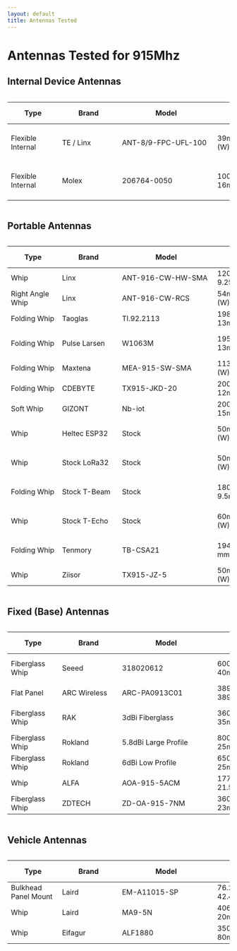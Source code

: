 ```yaml
---
layout: default
title: Antennas Tested
---
```


# Antennas Tested for 915Mhz

## Internal Device Antennas
<div style="overflow-x: auto;">
  <table id="internalDeviceAntennasTable" style="width: 100%;">
    <thead>
      <tr>
        <th style="min-width: 100px;">Type</th> <!-- Column Header: Type -->
        <th style="min-width: 120px;">Brand</th> <!-- Column Header: Brand -->
        <th style="min-width: 200px;">Model</th> <!-- Column Header: Model -->
        <th style="min-width: 150px;">Antenna Dimensions</th> <!-- Column Header: Antenna Dimensions -->
        <th style="min-width: 100px;">Price</th> <!-- Column Header: Price -->
        <th style="min-width: 150px;">Suggested For Use?</th> <!-- Column Header: Suggested For Use? -->
        <th style="min-width: 80px;">Gain</th> <!-- Column Header: Gain -->
        <th style="min-width: 100px;">Frequency</th> <!-- Column Header: Frequency -->
        <th style="min-width: 180px;">Manufacturer Link</th> <!-- Column Header: Manufacturer Link -->
        <th style="min-width: 180px;">Store Link</th> <!-- Column Header: Store Link -->
      </tr>
    </thead>
    <tbody>
      <tr>
        <td>Flexible Internal</td> <!-- Type -->
        <td>TE / Linx</td> <!-- Brand -->
        <td>ANT-8/9-FPC-UFL-100</td> <!-- Model -->
        <td>39mm (L) x 15mm (W)</td> <!-- Antenna Dimensions -->
        <td>$4.66</td> <!-- Price -->
        <td>✔️ Yes</td> <!-- Suggested For Use? -->
        <td>-3.2dBi, -3dBi</td> <!-- Gain -->
        <td>862-876MHz, 902-930MHz</td> <!-- Frequency -->
        <td><a href="https://www.te.com/en/product-L9000128-01.html">Manufacturer Link</a></td> <!-- Manufacturer Link -->
        <td><a href="https://www.mouser.com/ProductDetail/TE-Connectivity-Linx-Technologies/ANT-8-9-FPC-UFL-100?qs=DPoM0jnrROXUsiFgGxF1Jw%3D%3D">Store Link</a></td> <!-- Store Link -->
      </tr>
      <tr>
        <td>Flexible Internal</td> <!-- Type -->
        <td>Molex</td> <!-- Brand -->
        <td>206764-0050</td> <!-- Model -->
        <td>100mm (L) x 16mm (W)</td> <!-- Antenna Dimensions -->
        <td>$3.76</td> <!-- Price -->
        <td>✔️ Yes</td> <!-- Suggested For Use? -->
        <td>1.3dBi</td> <!-- Gain -->
        <td>862-876MHz, 902-930MHz</td> <!-- Frequency -->
        <td><a href="https://www.molex.com/en-us/products/part-detail/2067640050">Manufacturer Link</a></td> <!-- Manufacturer Link -->
        <td><a href="https://www.mouser.com/ProductDetail/Molex/206764-0050?qs=F5EMLAvA7IBI1%2F7T0z2DEw%3D%3D">Store Link</a></td> <!-- Store Link -->
      </tr>
    </tbody>
  </table>
</div>

## Portable Antennas
<div style="overflow-x: auto;">
  <table id="portableAntennasTable" style="width: 100%;">
    <thead>
      <tr>
        <th style="min-width: 100px;">Type</th> <!-- Column Header: Type -->
        <th style="min-width: 120px;">Brand</th> <!-- Column Header: Brand -->
        <th style="min-width: 200px;">Model</th> <!-- Column Header: Model -->
        <th style="min-width: 150px;">Antenna Dimensions</th> <!-- Column Header: Antenna Dimensions -->
        <th style="min-width: 100px;">Price</th> <!-- Column Header: Price -->
        <th style="min-width: 150px;">Suggested For Use?</th> <!-- Column Header: Suggested For Use? -->
        <th style="min-width: 80px;">Gain</th> <!-- Column Header: Gain -->
        <th style="min-width: 100px;">Frequency</th> <!-- Column Header: Frequency -->
        <th style="min-width: 180px;">Manufacturer Link</th> <!-- Column Header: Manufacturer Link -->
        <th style="min-width: 180px;">Store Link</th> <!-- Column Header: Store Link -->
      </tr>
    </thead>
    <tbody>
      <tr>
        <td>Whip</td> <!-- Type -->
        <td>Linx</td> <!-- Brand -->
        <td>ANT-916-CW-HW-SMA</td> <!-- Model -->
        <td>120mm (L) x 9.25mm (W)</td> <!-- Antenna Dimensions -->
        <td>$9.41</td> <!-- Price -->
        <td>✔️ Yes</td> <!-- Suggested For Use? -->
        <td>1.2dBi</td> <!-- Gain -->
        <td>902-930MHz</td> <!-- Frequency -->
        <td><a href="https://www.te.com/en/product-ANT-916-CW-HW-SMA.html">Manufacturer Link</a></td> <!-- Manufacturer Link -->
        <td><a href="https://www.digikey.com/en/products/detail/te-connectivity-linx/ANT-916-CW-HW-SMA/2694126">Store Link</a></td> <!-- Store Link -->
      </tr>
      <tr>
        <td>Right Angle Whip</td> <!-- Type -->
        <td>Linx</td> <!-- Brand -->
        <td>ANT-916-CW-RCS</td> <!-- Model -->
        <td>54mm (L) x 9.4mm (W)</td> <!-- Antenna Dimensions -->
        <td>$6.54</td> <!-- Price -->
        <td>✔️ Yes</td> <!-- Suggested For Use? -->
        <td>3.3dBi</td> <!-- Gain -->
        <td>902-930MHz</td> <!-- Frequency -->
        <td><a href="https://www.te.com/en/product-ANT-916-CW-RCS-SMA.html">Manufacturer Link</a></td> <!-- Manufacturer Link -->
        <td><a href="https://www.digikey.com/en/products/detail/te-connectivity-linx/ANT-916-CW-RCS/340139">Store Link</a></td> <!-- Store Link -->
      </tr>
      <tr>
        <td>Folding Whip</td> <!-- Type -->
        <td>Taoglas</td> <!-- Brand -->
        <td>TI.92.2113</td> <!-- Model -->
        <td>198mm (L) x 13mm (W)</td> <!-- Antenna Dimensions -->
        <td>$8.85</td> <!-- Price -->
        <td>✔️ Yes</td> <!-- Suggested For Use? -->
        <td>1.21dBi, 2.14dBi</td> <!-- Gain -->
        <td>902-930MHz</td> <!-- Frequency -->
        <td><a href="https://www.taoglas.com/product/ti-92-2113-915mhz-terminal-mount-hinged-dipole-antenna/">Manufacturer Link</a></td> <!-- Manufacturer Link -->
        <td><a href="https://www.digikey.com/en/products/detail/taoglas-limited/TI-92-2113/11197416">Store Link</a></td> <!-- Store Link -->
      </tr>
      <tr>
        <td>Folding Whip</td> <!-- Type -->
        <td>Pulse Larsen</td> <!-- Brand -->
        <td>W1063M</td> <!-- Model -->
        <td>195mm (L) x 13mm (W)</td> <!-- Antenna Dimensions -->
        <td>$7.94</td> <!-- Price -->
        <td>✔️ Yes</td> <!-- Suggested For Use? -->
        <td>3dBi</td> <!-- Gain -->
        <td>862-876MHz, 902-930MHz</td> <!-- Frequency -->
        <td>—</td> <!-- Manufacturer Link -->
        <td><a href="https://www.mouser.com/ProductDetail/Pulse-Electronics/W1063M?qs=opBjA1TV90175GTfjmKkCg%3D%3D">Store Link</a></td> <!-- Store Link -->
      </tr>
      <tr>
        <td>Folding Whip</td> <!-- Type -->
        <td>Maxtena</td> <!-- Brand -->
        <td>MEA-915-SW-SMA</td> <!-- Model -->
        <td>113mm (L) x 9mm (W)</td> <!-- Antenna Dimensions -->
        <td>$10.49</td> <!-- Price -->
        <td>✔️ Yes</td> <!-- Suggested For Use? -->
        <td>4dBi</td> <!-- Gain -->
        <td>902-930MHz</td> <!-- Frequency -->
        <td><a href="https://www.maxtena.com/Products/Antennas-Solutions/SigFox-LoRa-and-ISM-Antennas/ISM/External-ISM/MEA-915-SW-SMA">Manufacturer Link</a></td> <!-- Manufacturer Link -->
        <td><a href="https://www.mouser.com/ProductDetail/Maxtena/MEA-915-SW-SMA?qs=aP1CjGhiNiGjQNdaSEvwhg%3D%3D">Store Link</a></td> <!-- Store Link -->
      </tr>
      <tr>
        <td>Folding Whip</td> <!-- Type -->
        <td>CDEBYTE</td> <!-- Brand -->
        <td>TX915-JKD-20</td> <!-- Model -->
        <td>200mm (L) x 12mm (W)</td> <!-- Antenna Dimensions -->
        <td>$7.55/5</td> <!-- Price -->
        <td>✔️ Yes</td> <!-- Suggested For Use? -->
        <td>3.5dBi</td> <!-- Gain -->
        <td>900~945MHz</td> <!-- Frequency -->
        <td><a href="https://www.cdebyte.com/products/TX915-JKD-20/1">Manufacturer Link</a></td> <!-- Manufacturer Link -->
        <td><a href="https://www.aliexpress.us/item/3256807212711552.html">Store Link</a></td> <!-- Store Link -->
      </tr>
      <tr>
        <td>Soft Whip</td> <!-- Type -->
        <td>GIZONT</td> <!-- Brand -->
        <td>Nb-iot</td> <!-- Model -->
        <td>200mm (L) x 15mm (W)</td> <!-- Antenna Dimensions -->
        <td>$4.58</td> <!-- Price -->
        <td>✔️ Yes</td> <!-- Suggested For Use? -->
        <td>10dBi</td> <!-- Gain -->
        <td>900~945MHz</td> <!-- Frequency -->
        <td>—</td> <!-- Manufacturer Link -->
        <td><a href="https://www.aliexpress.us/item/3256804397374144.html">Store Link</a></td> <!-- Store Link -->
      </tr>
      <tr>
        <td>Whip</td> <!-- Type -->
        <td>Heltec ESP32</td> <!-- Brand -->
        <td>Stock</td> <!-- Model -->
        <td>50mm (L) x 8mm (W)</td> <!-- Antenna Dimensions -->
        <td>$0</td> <!-- Price -->
        <td>❌ No!</td> <!-- Suggested For Use? -->
        <td>3dBi</td> <!-- Gain -->
        <td>862-876MHz, 902-930MHz</td> <!-- Frequency -->
        <td><a href="https://heltec.org/project/glue-rod-antenna-sma/">Manufacturer Link</a></td> <!-- Manufacturer Link -->
        <td>—</td> <!-- Store Link -->
      </tr>
      <tr>
        <td>Whip</td> <!-- Type -->
        <td>Stock LoRa32</td> <!-- Brand -->
        <td>Stock</td> <!-- Model -->
        <td>50mm (L) x 8mm (W)</td> <!-- Antenna Dimensions -->
        <td>$0</td> <!-- Price -->
        <td>❌ No!</td> <!-- Suggested For Use? -->
        <td>2dBi</td> <!-- Gain -->
        <td>862-876MHz, 902-930MHz</td> <!-- Frequency -->
        <td>—</td> <!-- Manufacturer Link -->
        <td><a href="https://www.aliexpress.us/item/2251832686203123.html">Store Link</a></td> <!-- Store Link -->
      </tr>
      <tr>
        <td>Folding Whip</td> <!-- Type -->
        <td>Stock T-Beam</td> <!-- Brand -->
        <td>Stock</td> <!-- Model -->
        <td>180mm (L) x 9.5mm (W)</td> <!-- Antenna Dimensions -->
        <td>$0</td> <!-- Price -->
        <td>❌ No!</td> <!-- Suggested For Use? -->
        <td>?</td> <!-- Gain -->
        <td>862-876MHz, 902-930MHz</td> <!-- Frequency -->
        <td>—</td> <!-- Manufacturer Link -->
        <td><a href="https://www.aliexpress.us/item/2255800992363816.html">Store Link</a></td> <!-- Store Link -->
      </tr>
      <tr>
        <td>Whip</td> <!-- Type -->
        <td>Stock T-Echo</td> <!-- Brand -->
        <td>Stock</td> <!-- Model -->
        <td>60mm (L) x 18mm (W)</td> <!-- Antenna Dimensions -->
        <td>$0</td> <!-- Price -->
        <td>❌ No!</td> <!-- Suggested For Use? -->
        <td>?</td> <!-- Gain -->
        <td>862-876MHz, 902-930MHz</td> <!-- Frequency -->
        <td>—</td> <!-- Manufacturer Link -->
        <td><a href="https://www.aliexpress.us/item/3256802656141638.html">Store Link</a></td> <!-- Store Link -->
      </tr>
      <tr>
        <td>Folding Whip</td> <!-- Type -->
        <td>Tenmory</td> <!-- Brand -->
        <td>TB-CSA21</td> <!-- Model -->
        <td>194mm (L) x 13 mm (W)</td> <!-- Antenna Dimensions -->
        <td>$4.24/2</td> <!-- Price -->
        <td>✔️ Yes</td> <!-- Suggested For Use? -->
        <td>5dBi</td> <!-- Gain -->
        <td>862-876MHz, 902-930MHz</td> <!-- Frequency -->
        <td>—</td> <!-- Manufacturer Link -->
        <td><a href="https://www.aliexpress.com/i/2251832735149719.html">Store Link</a></td> <!-- Store Link -->
      </tr>
      <tr>
        <td>Whip</td> <!-- Type -->
        <td>Ziisor</td> <!-- Brand -->
        <td>TX915-JZ-5</td> <!-- Model -->
        <td>50mm (L) x 10mm (W)</td> <!-- Antenna Dimensions -->
        <td>$4.99/2</td> <!-- Price -->
        <td>❌ No!</td> <!-- Suggested For Use? -->
        <td>2dBi</td> <!-- Gain -->
        <td>900~945MHz</td> <!-- Frequency -->
        <td><a href="https://www.cdebyte.com/products/TX915-JZ-5">Manufacturer Link</a></td> <!-- Manufacturer Link -->
        <td><a href="https://www.aliexpress.us/item/3256806762260107.html?src=google&gatewayAdapt=glo2usa">Store Link</a></td> <!-- Store Link -->
      </tr>
    </tbody>
  </table>
</div>

## Fixed (Base) Antennas
<div style="overflow-x: auto;">
  <table id="fixedBaseAntennasTable" style="width: 100%;">
    <thead>
      <tr>
        <th style="min-width: 100px;">Type</th> <!-- Column Header: Type -->
        <th style="min-width: 120px;">Brand</th> <!-- Column Header: Brand -->
        <th style="min-width: 200px;">Model</th> <!-- Column Header: Model -->
        <th style="min-width: 150px;">Antenna Dimensions</th> <!-- Column Header: Antenna Dimensions -->
        <th style="min-width: 100px;">Price</th> <!-- Column Header: Price -->
        <th style="min-width: 150px;">Suggested For Use?</th> <!-- Column Header: Suggested For Use? -->
        <th style="min-width: 80px;">Gain</th> <!-- Column Header: Gain -->
        <th style="min-width: 100px;">Frequency</th> <!-- Column Header: Frequency -->
        <th style="min-width: 180px;">Manufacturer Link</th> <!-- Column Header: Manufacturer Link -->
        <th style="min-width: 180px;">Store Link</th> <!-- Column Header: Store Link -->
      </tr>
    </thead>
    <tbody>
      <tr>
        <td>Fiberglass Whip</td> <!-- Type -->
        <td>Seeed</td> <!-- Brand -->
        <td>318020612</td> <!-- Model -->
        <td>600mm (L) x 40mm (W)</td> <!-- Antenna Dimensions -->
        <td>$35.00</td> <!-- Price -->
        <td>❌ No!</td> <!-- Suggested For Use? -->
        <td>6.8dBi</td> <!-- Gain -->
        <td>862-876MHz, 902-930MHz</td> <!-- Frequency -->
        <td><a href="https://www.seeedstudio.com/Lora-Fiberglass-Antenna-860-930MHz-5dBi-600mm-p-4927.html">Manufacturer Link</a></td> <!-- Manufacturer Link -->
        <td><a href="https://www.mouser.com/ProductDetail/713-318020612">Store Link</a></td> <!-- Store Link -->
      </tr>
      <tr>
        <td>Flat Panel</td> <!-- Type -->
        <td>ARC Wireless</td> <!-- Brand -->
        <td>ARC-PA0913C01</td> <!-- Model -->
        <td>389mm (L) x 389mm (W)</td> <!-- Antenna Dimensions -->
        <td>$42.00</td> <!-- Price -->
        <td>✔️ Yes</td> <!-- Suggested For Use? -->
        <td>13.2dBi</td> <!-- Gain -->
        <td>902-930MHz</td> <!-- Frequency -->
        <td><a href="https://www.streakwave.com/arc-wireless-arc-pa0913c01-arc-902-928mhz-132-dbi-flat-panel">Manufacturer Link</a></td> <!-- Manufacturer Link -->
        <td><a href="https://www.streakwave.com/arc-wireless-arc-pa0913c01-arc-902-928mhz-132-dbi-flat-panel">Store Link</a></td> <!-- Store Link -->
      </tr>
      <tr>
        <td>Fiberglass Whip</td> <!-- Type -->
        <td>RAK</td> <!-- Brand -->
        <td>3dBi Fiberglass</td> <!-- Model -->
        <td>360mm (L) x 35mm (W)</td> <!-- Antenna Dimensions -->
        <td>$38.97</td> <!-- Price -->
        <td>✔️ Yes</td> <!-- Suggested For Use? -->
        <td>3dBi</td> <!-- Gain -->
        <td>862-876MHz, 902-930MHz</td> <!-- Frequency -->
        <td><a href="https://store.rakwireless.com/products/3dbi-fiber-glass-antenna?variant=39723306123462">Manufacturer Link</a></td> <!-- Manufacturer Link -->
        <td><a href="https://store.rakwireless.com/products/3dbi-fiber-glass-antenna?variant=39723306123462">Store Link</a></td> <!-- Store Link -->
      </tr>
      <tr>
        <td>Fiberglass Whip</td> <!-- Type -->
        <td>Rokland</td> <!-- Brand -->
        <td>5.8dBi Large Profile</td> <!-- Model -->
        <td>800mm (L) x 25mm (W)</td> <!-- Antenna Dimensions -->
        <td>$36.97</td> <!-- Price -->
        <td>✔️ Yes</td> <!-- Suggested For Use? -->
        <td>5.8dBi</td> <!-- Gain -->
        <td>900~930MHz</td> <!-- Frequency -->
        <td>—</td> <!-- Manufacturer Link -->
        <td><a href="https://store.rokland.com/products/5-8-dbi-n-male-omni-outdoor-915-mhz-antenna-large-profile-32-height-for-helium-rak-miner-2-nebra-indoor-bobcat">Store Link</a></td> <!-- Store Link -->
      </tr>
      <tr>
        <td>Fiberglass Whip</td> <!-- Type -->
        <td>Rokland</td> <!-- Brand -->
        <td>6dBi Low Profile</td> <!-- Model -->
        <td>650mm (L) x 25mm (W)</td> <!-- Antenna Dimensions -->
        <td>$29.97</td> <!-- Price -->
        <td>✔️ Yes</td> <!-- Suggested For Use? -->
        <td>6dBi</td> <!-- Gain -->
        <td>900~930MHz</td> <!-- Frequency -->
        <td>—</td> <!-- Manufacturer Link -->
        <td><a href="https://store.rokland.com/products/low-profile-6-dbi-n-female-omni-outdoor-915-mhz-antenna-for-helium-rak-miner-2-nebra-indoor-syncrob-it-bobcat">Store Link</a></td> <!-- Store Link -->
      </tr>
      <tr>
        <td>Whip</td> <!-- Type -->
        <td>ALFA</td> <!-- Brand -->
        <td>AOA-915-5ACM</td> <!-- Model -->
        <td>177mm (L) x 21.5mm (W)</td> <!-- Antenna Dimensions -->
        <td>$16.97</td> <!-- Price -->
        <td>✔️ Yes</td> <!-- Suggested For Use? -->
        <td>5dBi</td> <!-- Gain -->
        <td>902~928MHz</td> <!-- Frequency -->
        <td><a href="https://www.alfa.com.tw/products/aoa-915-5acm?variant=36473963020360">Manufacturer Link</a></td> <!-- Manufacturer Link -->
        <td><a href="https://store.rokland.com/products/alfa-aoa-915-5acm-5-dbi-omni-outdoor-915mhz-802-11ah-mini-antenna-for-lora-halow-application">Store Link</a></td> <!-- Store Link -->
      </tr>
      <tr>
        <td>Fiberglass Whip</td> <!-- Type -->
        <td>ZDTECH</td> <!-- Brand -->
        <td>ZD-OA-915-7NM</td> <!-- Model -->
        <td>360mm (L) x 23mm (W)</td> <!-- Antenna Dimensions -->
        <td>$23.37</td> <!-- Price -->
        <td>✔️ Yes</td> <!-- Suggested For Use? -->
        <td>7dBi</td> <!-- Gain -->
        <td>902~928MHz</td> <!-- Frequency -->
        <td>—</td> <!-- Manufacturer Link -->
        <td><a href="https://www.amazon.com/gp/product/B09WXW6TDD">Store Link</a></td> <!-- Store Link -->
      </tr>
    </tbody>
  </table>
</div>

## Vehicle Antennas
<div style="overflow-x: auto;">
  <table id="vehicleAntennasTable" style="width: 100%;">
    <thead>
      <tr>
        <th style="min-width: 100px;">Type</th> <!-- Column Header: Type -->
        <th style="min-width: 120px;">Brand</th> <!-- Column Header: Brand -->
        <th style="min-width: 200px;">Model</th> <!-- Column Header: Model -->
        <th style="min-width: 150px;">Antenna Dimensions</th> <!-- Column Header: Antenna Dimensions -->
        <th style="min-width: 100px;">Price</th> <!-- Column Header: Price -->
        <th style="min-width: 150px;">Suggested For Use?</th> <!-- Column Header: Suggested For Use? -->
        <th style="min-width: 80px;">Gain</th> <!-- Column Header: Gain -->
        <th style="min-width: 100px;">Frequency</th> <!-- Column Header: Frequency -->
        <th style="min-width: 180px;">Manufacturer Link</th> <!-- Column Header: Manufacturer Link -->
        <th style="min-width: 180px;">Store Link</th> <!-- Column Header: Store Link -->
      </tr>
    </thead>
    <tbody>
      <tr>
        <td>Bulkhead Panel Mount</td> <!-- Type -->
        <td>Laird</td> <!-- Brand -->
        <td>EM-A11015-SP</td> <!-- Model -->
        <td>76.2mm (L) x 42.4mm (W)</td> <!-- Antenna Dimensions -->
        <td>$36.95</td> <!-- Price -->
        <td>✔️ Yes</td> <!-- Suggested For Use? -->
        <td>3dBi</td> <!-- Gain -->
        <td>902~928MHz</td> <!-- Frequency -->
        <td>—</td> <!-- Manufacturer Link -->
        <td><a href="https://theantennafarm.com/shop-by-categories/antennas-mounts/mobile-antennas/700-800-900-mhz/225-phantom-disguise-800mhz-antennas/em-wave-em-a11015-sp-detail">Store Link</a></td> <!-- Store Link -->
      </tr>
      <tr>
        <td>Whip</td> <!-- Type -->
        <td>Laird</td> <!-- Brand -->
        <td>MA9-5N</td> <!-- Model -->
        <td>406mm (L) x 20mm (W)</td> <!-- Antenna Dimensions -->
        <td>$16.97</td> <!-- Price -->
        <td>✔️ Yes</td> <!-- Suggested For Use? -->
        <td>5.5dBi</td> <!-- Gain -->
        <td>902~928MHz</td> <!-- Frequency -->
        <td>—</td> <!-- Manufacturer Link -->
        <td><a href="https://www.mouser.com/ProductDetail/TE-Connectivity-Laird-External-Antennas/MA9-5N?qs=EU6FO9ffTwex0YegmgkD9w%3D%3D">Store Link</a></td> <!-- Store Link -->
      </tr>
      <tr>
        <td>Whip</td> <!-- Type -->
        <td>Eifagur</td> <!-- Brand -->
        <td>ALF1880</td> <!-- Model -->
        <td>350mm (L) x 80mm (W)</td> <!-- Antenna Dimensions -->
        <td>$26.99</td> <!-- Price -->
        <td>✔️ Yes</td> <!-- Suggested For Use? -->
        <td>5.8dBi</td> <!-- Gain -->
        <td>900~930MHz</td> <!-- Frequency -->
        <td>—</td> <!-- Manufacturer Link -->
        <td><a href="https://a.co/d/9MT8VIy">Store Link</a></td> <!-- Store Link -->
      </tr>
    </tbody>
  </table>
</div>

<script>
  function toggleTable(tableId) {
    const table = document.getElementById(tableId);
    if (table.style.display === 'none') {
      table.style.display = '';
    } else {
      table.style.display = 'none';
    }
  }
</script>
